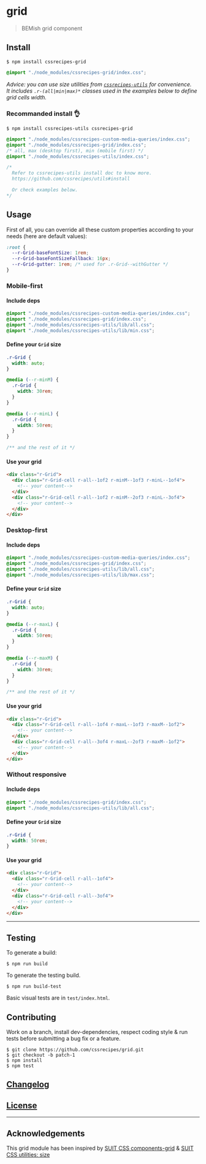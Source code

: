 # grid

> BEMish grid component

## Install

```console
$ npm install cssrecipes-grid
```

```css
@import "./node_modules/cssrecipes-grid/index.css";
```

_Advice: you can use size utilities from [`cssrecipes-utils`](http://github.com/cssrecipes/utils) for convenience.  
It includes `.r-(all|min|max)*` classes used in the examples below to define grid cells width._

### Recommanded install 👌

```console
$ npm install cssrecipes-utils cssrecipes-grid
```

```css
@import "./node_modules/cssrecipes-custom-media-queries/index.css";
@import "./node_modules/cssrecipes-grid/index.css";
/* all, max (desktop first), min (mobile first) */
@import "./node_modules/cssrecipes-utils/index.css";

/*
  Refer to cssrecipes-utils install doc to know more.
  https://github.com/cssrecipes/utils#install

  Or check examples below.
*/
```

## Usage

First of all, you can override all these custom properties according to your needs (here are default values):

```css
:root {
  --r-Grid-baseFontSize: 1rem;
  --r-Grid-baseFontSizeFallback: 16px;
  --r-Grid-gutter: 1rem; /* used for .r-Grid--withGutter */
}
```

### Mobile-first

#### Include deps

```css
@import "./node_modules/cssrecipes-custom-media-queries/index.css";
@import "./node_modules/cssrecipes-grid/index.css";
@import "./node_modules/cssrecipes-utils/lib/all.css";
@import "./node_modules/cssrecipes-utils/lib/min.css";
```

#### Define your `Grid` size

```css
.r-Grid {
  width: auto;
}

@media (--r-minM) {
  .r-Grid {
    width: 30rem;
  }
}

@media (--r-minL) {
  .r-Grid {
    width: 50rem;
  }
}

/** and the rest of it */
```

#### Use your grid

```html
<div class="r-Grid">
  <div class="r-Grid-cell r-all--1of2 r-minM--1of3 r-minL--1of4">
    <!-- your content-->
  </div>
  <div class="r-Grid-cell r-all--1of2 r-minM--2of3 r-minL--3of4">
    <!-- your content-->
  </div>
</div>
```

### Desktop-first

#### Include deps

```css
@import "./node_modules/cssrecipes-custom-media-queries/index.css";
@import "./node_modules/cssrecipes-grid/index.css";
@import "./node_modules/cssrecipes-utils/lib/all.css";
@import "./node_modules/cssrecipes-utils/lib/max.css";
```

#### Define your `Grid` size

```css
.r-Grid {
  width: auto;
}

@media (--r-maxL) {
  .r-Grid {
    width: 50rem;
  }
}

@media (--r-maxM) {
  .r-Grid {
    width: 30rem;
  }
}

/** and the rest of it */
```

#### Use your grid

```html
<div class="r-Grid">
  <div class="r-Grid-cell r-all--1of4 r-maxL--1of3 r-maxM--1of2">
    <!-- your content-->
  </div>
  <div class="r-Grid-cell r-all--3of4 r-maxL--2of3 r-maxM--1of2">
    <!-- your content-->
  </div>
</div>
```

### Without responsive

#### Include deps

```css
@import "./node_modules/cssrecipes-grid/index.css";
@import "./node_modules/cssrecipes-utils/lib/all.css";
```

#### Define your `Grid` size

```css
.r-Grid {
  width: 50rem;
}
```

#### Use your grid

```html
<div class="r-Grid">
  <div class="r-Grid-cell r-all--1of4">
    <!-- your content-->
  </div>
  <div class="r-Grid-cell r-all--3of4">
    <!-- your content-->
  </div>
</div>
```
---

## Testing

To generate a build:

```console
$ npm run build
```

To generate the testing build.

```console
$ npm run build-test
```

Basic visual tests are in `test/index.html`.

## Contributing

Work on a branch, install dev-dependencies, respect coding style & run tests before submitting a bug fix or a feature.

```console
$ git clone https://github.com/cssrecipes/grid.git
$ git checkout -b patch-1
$ npm install
$ npm test
```

## [Changelog](CHANGELOG.md)

## [License](LICENSE)

---

## Acknowledgements

This grid module has been inspired by [SUIT CSS components-grid](https://github.com/suitcss/components-grid) & [SUIT CSS utilities: size](https://github.com/suitcss/utils-size/)
